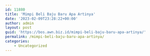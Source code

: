 ```yaml
---
id: 11880
title: 'Mimpi Beli Baju Baru Apa Artinya'
date: '2023-02-09T23:28:22+00:00'
author: admin
layout: post
guid: 'https://bos.awn.biz.id/mimpi-beli-baju-baru-apa-artinya/'
permalink: /mimpi-beli-baju-baru-apa-artinya/
categories:
    - Uncategorized
---
```


